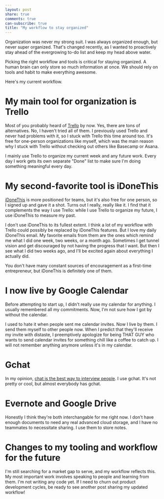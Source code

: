 ```yaml
---
layout: post
share: true
comments: true
can-subscribe: true
title: "My workflow to stay organized"
---
```


Organization was never my strong suit. I was always organized enough, but never super organized. That's changed recently, as I wanted to proactively stay ahead of the evergrowing to-do list and keep my head above water.

Picking the right workflow and tools is critical for staying organized. A human brain can only store so much information at once. We should rely on tools and habit to make everything awesome.

Here's my current workflow.

# My main tool for organization is Trello

Most of you probably heard of <a href="https://trello.com/" target="_blank">Trello</a> by now. Yes, there are tons of alternatives. No, I haven't tried all of them. I previously used Trello and never had problems with it, so I stuck with Trello this time around too. It's free for one-person organizations like myself, which was the main reason why I stuck with Trello without checking out others like Basecamp or Asana.

I mainly use Trello to organize my current week and any future work. Every day I work gets its own separate "Done" list to make sure I'm doing something meaningful every day.

# My second-favorite tool is iDoneThis

<a href="https://idonethis.com/" target="_blank">iDoneThis</a> is more positioned for teams, but it's also free for one person, so I signed up and gave it a shot. Turns out I really, really like it. I find that it complements the way I use Trello: while I use Trello to organize my future, I use iDoneThis to measure my past.

I don't use iDoneThis to its fullest extent. I think a lot of my workflow with Trello could possibly be replaced by iDoneThis features. But I love my daily iDoneThis email. My favorite emails from them are the ones which remind me what I did one week, two weeks, or a month ago. Sometimes I get tunnel vision and get discouraged by not having the progress that I want. But then I see what I did two weeks ago, and I'll be excited again about everything I actually did.

You don't have many constant sources of encouragement as a first-time entrepreneur, but iDoneThis is definitely one of them.

# I now live by Google Calendar

Before attempting to start up, I didn't really use my calendar for anything. I usually remembered all my commitments. Now, I'm not sure how I got by without the calendar.

I used to hate it when people sent me calendar invites. Now I live by them. I send them myself to other people now. When I predict that they'll receive my invite with distaste, I preemptively apologize for being THAT GUY who wants to send calendar invites for something chill like a coffee to catch up. I will not remember anything anymore unless it's in my calendar.

# Gchat

In my opinion, <a href="http://www.dillonforrest.com/startup/chat-is-the-best-way-to-interview-users/" target="_blank">chat is the best way to interview people</a>. I use gchat. It's not pretty or cool, but almost everybody has gchat.

# Evernote and Google Drive

Honestly I think they're both interchangable for me right now. I don't have enough documents to need any real advanced cloud storage, and I have no teammates to necessitate sharing. I use them to store notes.

# Changes to my tooling and workflow for the future

I'm still searching for a market gap to serve, and my workflow reflects this. My most important work involves speaking to people and learning from them. I'm not writing any code yet. If I need to churn out product development cycles, be ready to see another post sharing my updated workflow!